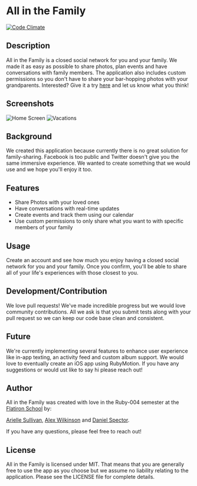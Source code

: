 # All in the Family

[![Code Climate](https://codeclimate.com/github/alexwilkinson/families.png)](https://codeclimate.com/github/alexwilkinson/families)

## Description

All in the Family is a closed social network for you and your family. We made it as easy as possible to share photos, plan events and have conversations with family members. The application also includes custom permissions so you don't have to share your bar-hopping photos with your grandparents. Interested? Give it a try [here](http://www.allinthefam.net) and let us know what you think!

## Screenshots

![Home Screen](http://i.imgur.com/WbRWpBI.png)
![Vacations](http://i.imgur.com/EGI2ImG.png)

## Background

We created this application because currently there is no great solution for family-sharing. Facebook is too public and Twitter doesn't give you the same immersive experience. We wanted to create something that we would use and we hope you'll enjoy it too.

## Features

* Share Photos with your loved ones
* Have conversations with real-time updates
* Create events and track them using our calendar
* Use custom permissions to only share what you want to with specific members of your family

## Usage

Create an account and see how much you enjoy having a closed social network for you and your family. Once you confirm, you'll be able to share all of your life's experiences with those closest to you.

## Development/Contribution

We love pull requests! We've made incredible progress but we would love community contributions. All we ask is that you submit tests along with your pull request so we can keep our code base clean and consistent. 

## Future

We're currently implementing several features to enhance user experience like in-app texting, an activity feed and custom album support. We would love to eventually create an iOS app using RubyMotion. If you have any suggestions or would ust like to say hi please reach out!

## Author

All in the Family was created with love in the Ruby-004 semester at the [Flatiron School](www.flatironschool.com) by:

[Arielle Sullivan](https://github.com/asullivan210), [Alex Wilkinson](https://github.com/alexwilkinson) and [Daniel Spector](https://github.com/danielspector).

If you have any questions, please feel free to reach out!

## License

All in the Family is licensed under MIT. That means that you are generally free to use the app as you choose but we assume no liability relating to the application. Please see the LICENSE file for complete details.